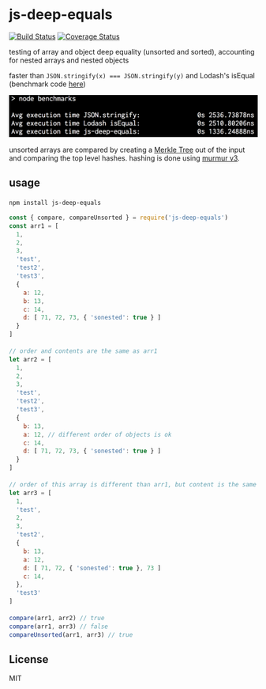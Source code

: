 # js-deep-equals
[![Build Status](https://travis-ci.org/joelwass/js-deep-equals.svg?branch=master)](https://travis-ci.org/joelwass/js-deep-equals)
[![Coverage Status](https://coveralls.io/repos/github/joelwass/js-deep-equals/badge.svg?branch=master)](https://coveralls.io/github/joelwass/js-deep-equals?branch=master)

testing of array and object deep equality (unsorted and sorted), accounting for nested arrays and nested objects

faster than `JSON.stringify(x) === JSON.stringify(y)` and Lodash's isEqual (benchmark code [here](test/benchmark.js))

![screenshot](resources/benchmark_results.png)

unsorted arrays are compared by creating a [Merkle Tree](https://en.wikipedia.org/wiki/Merkle_tree) out of the input and comparing the top level hashes. hashing is done using [murmur v3](https://en.wikipedia.org/wiki/MurmurHash).

## usage

`npm install js-deep-equals`

```javascript
const { compare, compareUnsorted } = require('js-deep-equals')
const arr1 = [
  1,
  2,
  3,
  'test',
  'test2',
  'test3',
  {
    a: 12,
    b: 13,
    c: 14,
    d: [ 71, 72, 73, { 'sonested': true } ]
  }
]

// order and contents are the same as arr1
let arr2 = [
  1,
  2,
  3,
  'test',
  'test2',
  'test3',
  {
    b: 13,
    a: 12, // different order of objects is ok
    c: 14,
    d: [ 71, 72, 73, { 'sonested': true } ]
  }
]

// order of this array is different than arr1, but content is the same
let arr3 = [
  1,
  'test',
  2,
  3,
  'test2',
  {
    b: 13,
    a: 12,
    d: [ 71, 72, { 'sonested': true }, 73 ]
    c: 14,
  },
  'test3'
]

compare(arr1, arr2) // true
compare(arr1, arr3) // false
compareUnsorted(arr1, arr3) // true
```

## License
MIT
